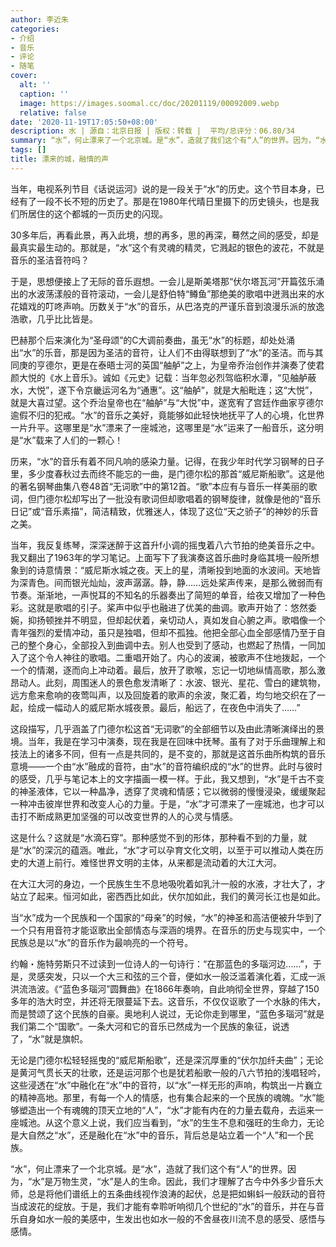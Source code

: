 ```yaml
---
author: 李近朱
categories:
- 介绍
- 音乐
- 评论
- 随笔
cover:
  alt: ''
  caption: ''
  image: https://images.soomal.cc/doc/20201119/00092009.webp
  relative: false
date: '2020-11-19T17:05:50+08:00'
description: 水 | 源自：北京日报 | 版权：转载 |  平均/总评分：06.80/34
summary: “水”，何止漂来了一个北京城。是“水”，造就了我们这个有“人”的世界。因为，“水”是万物生灵，“水”是人的生命。因此，我们才理解了古今中外多少音乐大师，总是将他们谱纸上的五条曲线视作浪涛的起伏，总是把如蝌蚪一般跃动的音符当成波花的绽放……
tags: []
title: 漂来的城，融情的声
---
```


当年，电视系列节目《话说运河》说的是一段关于“水”的历史。这个节目本身，已经有了一段不长不短的历史了。那是在1980年代晴日里摄下的历史镜头，也是我们所居住的这个都城的一页历史的闪现。

30多年后，再看此景，再入此境，想的再多，思的再深，蓦然之间的感受，却是最真实最生动的。那就是，“水”这个有灵魂的精灵，它溅起的银色的波花，不就是音乐的圣洁音符吗？

于是，思想便接上了无际的音乐遐想。一会儿是斯美塔那“伏尔塔瓦河”开篇弦乐涌出的水波荡漾般的音符滚动，一会儿是舒伯特“鳟鱼”那绝美的歌唱中迸溅出来的水花嬉戏的叮咚声响。历数关于“水”的音乐，从巴洛克的严谨乐音到浪漫乐派的放逸浩歌，几乎比比皆是。

巴赫那个后来演化为“圣母颂”的C大调前奏曲，虽无“水”的标题，却处处涌出“水”的乐音，那是因为圣洁的音符，让人们不由得联想到了“水”的圣洁。而与其同庚的亨德尔，更是在泰晤士河的英国“舳舻”之上，为皇帝乔治创作并演奏了使君颜大悦的《水上音乐》。诚如《元史》记载：当年忽必烈驾临积水潭，“见舳舻蔽水，大悦”，遂下令京畿运河名为“通惠”。这“舳舻”，就是大船毗连；这“大悦”，就是大喜过望。这个乔治皇帝也在“舳舻”与“大悦”中，遂宽宥了宫廷作曲家亨德尔逾假不归的犯戒。“水”的音乐之美好，竟能够如此轻快地抚平了人的心境，化世界一片升平。这哪里是“水”漂来了一座城池，这哪里是“水”运来了一船音乐，这分明是“水”载来了人们的一颗心！

历来，“水”的音乐有着不同凡响的感染力量。记得，在我少年时代学习钢琴的日子里，多少度春秋过去而终不能忘的一曲，是门德尔松的那首“威尼斯船歌”。这是他的著名钢琴曲集八卷48首“无词歌”中的第12首。“歌”本应有与音乐一样美丽的歌词，但门德尔松却写出了一批没有歌词但却歌唱着的钢琴旋律，就像是他的“音乐日记”或“音乐素描”，简洁精致，优雅迷人，体现了这位“天之骄子”的神妙的乐音之美。

当年，我反复练琴，深深迷醉于这首升f小调的摇曳着八六节拍的绝美音乐之中。我又翻出了1963年的学习笔记。上面写下了我演奏这首乐曲时身临其境一般所想象到的诗意情景：“威尼斯水城之夜。天上的星，清晰投到地面的水波间。天地皆为深青色。间而银光灿灿，波声潺潺。静，静……远处桨声传来，是那么微弱而有节奏。渐渐地，一声悦耳的不知名的乐器奏出了简短的单音，给夜又增加了一种色彩。这就是歌唱的引子。桨声中似乎也融进了优美的曲调。歌声开始了：悠然委婉，抑扬顿挫并不明显，但却起伏着，亲切动人，真如发自心腑之声。歌唱像一个青年强烈的爱情冲动，虽只是独唱，但却不孤独。他把全部心血全部感情乃至于自己的整个身心，全部投入到曲调中去。别人也受到了感动，也燃起了热情，一同加入了这个令人神往的歌唱。二重唱开始了。内心的波澜，被歌声不住地拨起，一个一个的情潮，逐而向上冲动着。最后，放开了歌喉，忘记一切地纵情高歌，那么激昂动人。此刻，周围迷人的景色愈发清晰了：水波、银光、星花、雪白的建筑物，远方愈来愈响的夜莺叫声，以及回旋着的歌声的余波，聚汇着，均匀地交织在了一起，绘成一幅动人的威尼斯水城夜景。最后，船远了，在夜色中消失了……”

这段描写，几乎涵盖了门德尔松这首“无词歌”的全部细节以及由此清晰演绎出的景境。当年，我是在学习中演奏，现在我是在回味中抚琴。虽有了对于乐曲理解上和技法上的诸多不同，但有一点是共同的，是不变的，那就是这首乐曲所构筑的音乐意境――一个由“水”融成的音符，由“水”的音符编织成的“水”的世界。此时与彼时的感受，几乎与笔记本上的文字描画一模一样。于此，我又想到，“水”是千古不变的神圣液体，它以一种晶净，透穿了灵魂和情感；它以微弱的慢慢浸染，缓缓聚起一种冲击彼岸世界和改变人心的力量。于是，“水”才可漂来了一座城池，也才可以击打不断成熟更加坚强的可以改变世界的人的心灵与情感。

这是什么？这就是“水滴石穿”。那种感觉不到的形体，那种看不到的力量，就是“水”的深沉的蕴涵。唯此，“水”才可以孕育文化文明，以至于可以推动人类在历史的大道上前行。难怪世界文明的主体，从来都是流动着的大江大河。

在大江大河的身边，一个民族生生不息地吸吮着如乳汁一般的水液，才壮大了，才站立了起来。恒河如此，密西西比如此，伏尔加如此，我们的黄河长江也是如此。

当“水”成为一个民族和一个国家的“母亲”的时候，“水”的神圣和高洁便被升华到了一个只有用音符才能讴歌出全部情态与深涵的境界。在音乐的历史与现实中，一个民族总是以“水”的音乐作为最响亮的一个符号。

约翰・施特劳斯只不过读到一位诗人的一句诗行：“在那蓝色的多瑙河边……”，于是，灵感突发，只以一个大三和弦的三个音，便如水一般泛滥着演化着，汇成一派洪流浩波。《“蓝色多瑙河”圆舞曲》在1866年奏响，自此响彻全世界，穿越了150多年的浩大时空，并还将无限蔓延下去。这音乐，不仅仅讴歌了一个水脉的伟大，而是赞颂了这个民族的自豪。奥地利人说过，无论你走到哪里，“蓝色多瑙河”就是我们第二个“国歌”。一条大河和它的音乐已然成为一个民族的象征，说透了，“水”就是旗帜。

无论是门德尔松轻轻摇曳的“威尼斯船歌”，还是深沉厚重的“伏尔加纤夫曲”；无论是黄河气贯长天的壮歌，还是运河那个也是犹若船歌一般的八六节拍的浅唱轻吟，这些浸透在“水”中融化在“水”中的音符，以“水”一样无形的声响，构筑出一片巍立的精神高地。那里，有每一个人的情感，也有集合起来的一个民族的魂魄。“水”能够塑造出一个有魂魄的顶天立地的“人”，“水”才能有内在的力量去载舟，去运来一座城池。从这个意义上说，我们应当看到，“水”的生生不息和强旺的生命力，无论是大自然之“水”，还是融化在“水”中的音乐，背后总是站立着一个“人”和一个民族。

“水”，何止漂来了一个北京城。是“水”，造就了我们这个有“人”的世界。因为，“水”是万物生灵，“水”是人的生命。因此，我们才理解了古今中外多少音乐大师，总是将他们谱纸上的五条曲线视作浪涛的起伏，总是把如蝌蚪一般跃动的音符当成波花的绽放。于是，我们才能有幸聆听响彻几个世纪的“水”的音乐，并在与音乐自身如水一般的美感中，生发出也如水一般的不舍昼夜川流不息的感受、感悟与感情。